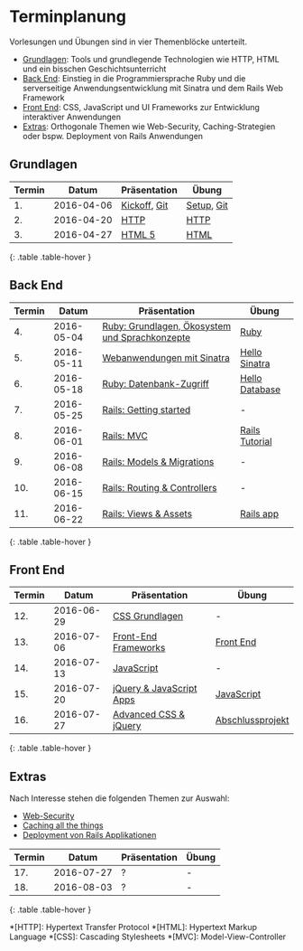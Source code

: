 # Terminplanung

Vorlesungen und Übungen sind in vier Themenblöcke unterteilt.

* [Grundlagen](#grundlagen): Tools und grundlegende Technologien wie HTTP, HTML und ein bisschen Geschichtsunterricht
* [Back End](#back-end): Einstieg in die Programmiersprache Ruby und die serverseitige Anwendungsentwicklung mit Sinatra und dem Rails Web Framework
* [Front End](#front-end): CSS, JavaScript und UI Frameworks zur Entwicklung interaktiver Anwendungen
* [Extras](#extras): Orthogonale Themen wie Web-Security, Caching-Strategien oder bspw. Deployment von Rails Anwendungen


## Grundlagen

| Termin | Datum      | Präsentation                                                                  | Übung
|--------|------------|-------------------------------------------------------------------------------|-------
| 1.     | 2016-04-06 | [Kickoff](slides/01-kickoff.html), [Git](slides/02-git.html)                  | [Setup](exercises/01-setup.html), [Git](exercises/02-git.html)
| 2.     | 2016-04-20 | [HTTP](slides/03-http.html)                                                   | [HTTP](exercises/03-http.html)
| 3.     | 2016-04-27 | [HTML 5](slides/05-html5.html)                                                | [HTML](exercises/04-html.html)
{: .table .table-hover }


## Back End

| Termin | Datum      | Präsentation                                                                   | Übung
|--------|------------|--------------------------------------------------------------------------------|-------
| 4.     | 2016-05-04 | [Ruby: Grundlagen, Ökosystem und Sprachkonzepte](slides/ruby-basics.html)      | [Ruby](exercises/05-ruby.html)
| 5.     | 2016-05-11 | [Webanwendungen mit Sinatra](slides/sinatra.html)                              | [Hello Sinatra](exercises/06-hello-sinatra.html)
| 6.     | 2016-05-18 | [Ruby: Datenbank-Zugriff](slides/sinatra-db.html)                              | [Hello Database](exercises/07-hello-database.html)
| 7.     | 2016-05-25 | [Rails: Getting started](slides/rails-getting-started.html)                    | -
| 8.     | 2016-06-01 | [Rails: MVC](slides/rails-mvc.html)                                            | [Rails Tutorial](exercises/08-rails-tutorial.html)
| 9.     | 2016-06-08 | [Rails: Models & Migrations](slides/rails-ar-migrations.html)                  | -
| 10.    | 2016-06-15 | [Rails: Routing & Controllers](slides/rails-routing-controllers.html)          | -
| 11.    | 2016-06-22 | [Rails: Views & Assets](slides/rails-views-assets.html)                        | [Rails app](exercises/09-rails-app.html)
{: .table .table-hover }


## Front End

| Termin | Datum      | Präsentation                                                                   | Übung
|--------|------------|--------------------------------------------------------------------------------|-------
| 12.    | 2016-06-29 | [CSS Grundlagen](slides/css-basics.html)                                       | -
| 13.    | 2016-07-06 | [Front-End Frameworks](slides/front-end-frameworks.html)                       | [Front End](exercises/front-end.html)
| 14.    | 2016-07-13 | [JavaScript](slides/javascript.html)                                           | -
| 15.    | 2016-07-20 | [jQuery & JavaScript Apps](slides/jquery-js-apps.html)                         | [JavaScript](exercises/javascript.html)
| 16.    | 2016-07-27 | [Advanced CSS & jQuery](slides/advanced-css-jquery.html)                       | [Abschlussprojekt](exercises/final-project.html)
{: .table .table-hover }


## Extras

Nach Interesse stehen die folgenden Themen zur Auswahl:

* [Web-Security](slides/web-security.html)
* [Caching all the things](slides/caching.html)
* [Deployment von Rails Applikationen](slides/rails-deployment.html)


| Termin | Datum      | Präsentation                                                                   | Übung
|--------|------------|--------------------------------------------------------------------------------|-------
| 17.    | 2016-07-27 | ? | -
| 18.    | 2016-08-03 | ? | -
{: .table .table-hover }


*[HTTP]: Hypertext Transfer Protocol
*[HTML]: Hypertext Markup Language
*[CSS]: Cascading Stylesheets
*[MVC]: Model-View-Controller
